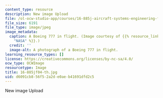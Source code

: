 ```yaml
---
content_type: resource
description: New image Upload
file: /ol-ocw-studio-app/courses/16-885j-aircraft-systems-engineering-fall-2004/d6091cb856f52a2de0aeb41691dfd2c5_16-885jf04-th.jpg
file_size: 6191
file_type: image/jpeg
image_metadata:
  caption: A Boeing 777 in flight. (Image courtesy of {{% resource_link "09ea02e0-c609-4c52-9299-212b8a675234"
    "NASA" %}}.)
  credit: ''
  image-alt: A photograph of a Boeing 777 in flight.
learning_resource_types: []
license: https://creativecommons.org/licenses/by-nc-sa/4.0/
ocw_type: OCWImage
resourcetype: Image
title: 16-885jf04-th.jpg
uid: d6091cb8-56f5-2a2d-e0ae-b41691dfd2c5
---
```

New image Upload